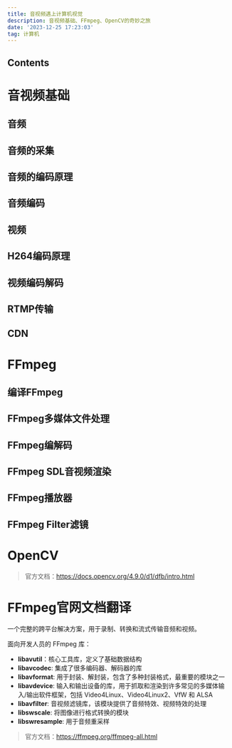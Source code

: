 ```yaml
---
title: 音视频遇上计算机视觉
description: 音视频基础、FFmpeg、OpenCV的奇妙之旅
date: '2023-12-25 17:23:03'
tag: 计算机
---
```


## Contents

# 音视频基础

## 音频

## 音频的采集

## 音频的编码原理

## 音频编码

## 视频

## H264编码原理

## 视频编码解码

## RTMP传输

## CDN

# FFmpeg

## 编译FFmpeg

## FFmpeg多媒体文件处理

## FFmpeg编解码

## FFmpeg SDL音视频渲染

## FFmpeg播放器

## FFmpeg Filter滤镜

# OpenCV

> 官方文档：https://docs.opencv.org/4.9.0/d1/dfb/intro.html


# FFmpeg官网文档翻译

一个完整的跨平台解决方案，用于录制、转换和流式传输音频和视频。

面向开发人员的 FFmpeg 库：

- **libavutil**：核心工具库，定义了基础数据结构
- **libavcodec**: 集成了很多编码器、解码器的库
- **libavformat**: 用于封装、解封装，包含了多种封装格式，最重要的模块之一
- **libavdevice**: 输入和输出设备的库，用于抓取和渲染到许多常见的多媒体输入/输出软件框架，包括 Video4Linux、Video4Linux2、VfW 和 ALSA
- **libavfilter**: 音视频滤镜库，该模块提供了音频特效、视频特效的处理
- **libswscale**: 将图像进行格式转换的模块
- **libswresample**: 用于音频重采样

> 官方文档：https://ffmpeg.org/ffmpeg-all.html


